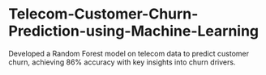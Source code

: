 # Telecom-Customer-Churn-Prediction-using-Machine-Learning
Developed a Random Forest model on telecom data to predict customer churn, achieving 86% accuracy with key insights into churn drivers.
